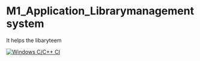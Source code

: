 # M1_Application_Librarymanagementsystem
It helps the libaryteem

[![Windows C/C++ CI](https://github.com/medidanandakishore/M1_Application_Librarymanagementsystem/actions/workflows/main.yml/badge.svg?event=workflow_run)](https://github.com/medidanandakishore/M1_Application_Librarymanagementsystem/actions/workflows/main.yml)
